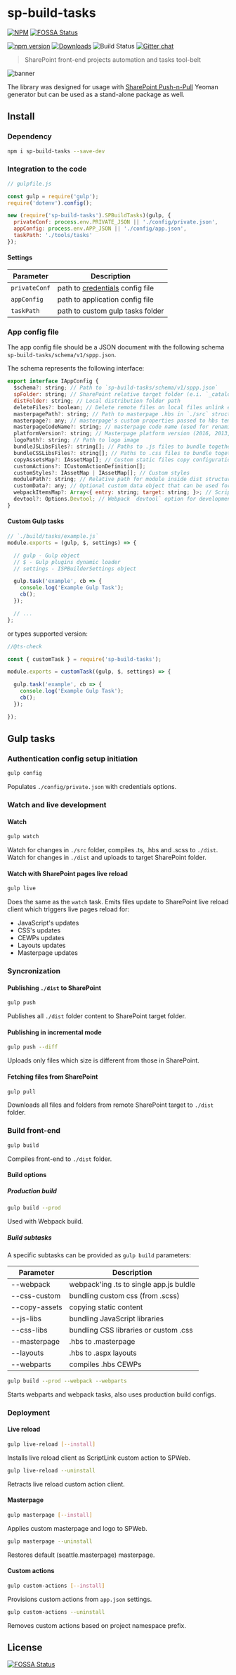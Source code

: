 # sp-build-tasks

[![NPM](https://nodei.co/npm/sp-build-tasks.png?mini=true&downloads=true&downloadRank=true&stars=true)](https://nodei.co/npm/sp-build-tasks/)
[![FOSSA Status](https://app.fossa.io/api/projects/git%2Bgithub.com%2Fkoltyakov%2Fsp-build-tasks.svg?type=shield)](https://app.fossa.io/projects/git%2Bgithub.com%2Fkoltyakov%2Fsp-build-tasks?ref=badge_shield)

[![npm version](https://badge.fury.io/js/sp-build-tasks.svg)](https://badge.fury.io/js/sp-build-tasks)
[![Downloads](https://img.shields.io/npm/dm/sp-build-tasks.svg)](https://www.npmjs.com/package/sp-build-tasks)
![Build Status](https://koltyakov.visualstudio.com/SPNode/_apis/build/status/sp-build-tasks?branchName=master)
[![Gitter chat](https://badges.gitter.im/gitterHQ/gitter.png)](https://gitter.im/sharepoint-node/Lobby)

> SharePoint front-end projects automation and tasks tool-belt

![banner](https://raw.githubusercontent.com/koltyakov/sp-build-tasks/master/docs/sp-build-tasks.png)

The library was designed for usage with [SharePoint Push-n-Pull](https://github.com/koltyakov/generator-sppp) Yeoman generator but can be used as a stand-alone package as well.

## Install

### Dependency

```bash
npm i sp-build-tasks --save-dev
```

### Integration to the code

```javascript
// gulpfile.js

const gulp = require('gulp');
require('dotenv').config();

new (require('sp-build-tasks').SPBuildTasks)(gulp, {
  privateConf: process.env.PRIVATE_JSON || './config/private.json',
  appConfig: process.env.APP_JSON || './config/app.json',
  taskPath: './tools/tasks'
});
```

#### Settings

Parameter | Description
----------|------------
`privateConf` | path to [credentials](https://github.com/koltyakov/node-sp-auth-config) config file
`appConfig` | path to application config file
`taskPath` | path to custom gulp tasks folder

### App config file

The app config file should be a JSON document with the following schema `sp-build-tasks/schema/v1/sppp.json`.

The schema represents the following interface:

```javascript
export interface IAppConfig {
  $schema?: string; // Path to `sp-build-tasks/schema/v1/sppp.json`
  spFolder: string; // SharePoint relative target folder (e.i. `_catalogs/masterpage/contoso`)
  distFolder: string; // Local distribution folder path
  deleteFiles?: boolean; // Delete remote files on local files unlink event
  masterpagePath?: string; // Path to masterpage .hbs in `./src` structure
  masterpage?: any; // masterpage's custom properties passed to hbs template
  masterpageCodeName?: string; // masterpage code name (used for renaming output file)
  platformVersion?: string; // Masterpage platform version (2016, 2013, etc.)
  logoPath?: string; // Path to logo image
  bundleJSLibsFiles?: string[]; // Paths to .js files to bundle together in a single vendor.js
  bundleCSSLibsFiles?: string[]; // Paths to .css files to bundle together in a single vendor.css
  copyAssetsMap?: IAssetMap[]; // Custom static files copy configuration
  customActions?: ICustomActionDefinition[];
  customStyles?: IAssetMap | IAssetMap[]; // Custom styles
  modulePath?: string; // Relative path for module inside dist structure, e.g. `modules/my-module`
  customData?: any; // Optional custom data object that can be used for feeding data to templates
  webpackItemsMap?: Array<{ entry: string; target: string; }>; // Scripts build configuration. Array or entry/target script pairs.
  devtool?: Options.Devtool; // Webpack `devtool` option for development mode, i.e. `eval`
}
```

#### Custom Gulp tasks

```javascript
// `./build/tasks/example.js`
module.exports = (gulp, $, settings) => {

  // gulp - Gulp object
  // $ - Gulp plugins dynamic loader
  // settings - ISPBuilderSettings object

  gulp.task('example', cb => {
    console.log('Example Gulp Task');
    cb();
  });

  // ...
};
```

or types supported version:

```javascript
//@ts-check

const { customTask } = require('sp-build-tasks');

module.exports = customTask((gulp, $, settings) => {

  gulp.task('example', cb => {
    console.log('Example Gulp Task');
    cb();
  });

});
```

## Gulp tasks

### Authentication config setup initiation

```bash
gulp config
```

Populates `./config/private.json` with credentials options.

### Watch and live development

#### Watch

```bash
gulp watch
```

Watch for changes in `./src` folder, compiles .ts, .hbs and .scss to `./dist`.
Watch for changes in `./dist` and uploads to target SharePoint folder.

#### Watch with SharePoint pages live reload

```bash
gulp live
```

Does the same as the `watch` task.
Emits files update to SharePoint live reload client which triggers live pages reload for:

- JavaScript's updates
- CSS's updates
- CEWPs updates
- Layouts updates
- Masterpage updates

### Syncronization

#### Publishing `./dist` to SharePoint

```bash
gulp push
```

Publishes all `./dist` folder content to SharePoint target folder.

#### Publishing in incremental mode

```bash
gulp push --diff
```

Uploads only files which size is different from those in SharePoint.

#### Fetching files from SharePoint

```bash
gulp pull
```

Downloads all files and folders from remote SharePoint target to `./dist` folder.

### Build front-end

```bash
gulp build
```

Compiles front-end to `./dist` folder.

#### Build options

##### Production build

```bash
gulp build --prod
```

Used with Webpack build.

##### Build subtasks

A specific subtasks can be provided as `gulp build` parameters:

Parameter | Description
----------|------------
--webpack | webpack'ing .ts to single app.js buldle
--css-custom | bundling custom css (from .scss)
--copy-assets | copying static content
--js-libs | bundling JavaScript libraries
--css-libs | bundling CSS libraries or custom .css
--masterpage | .hbs to .masterpage
--layouts | .hbs to .aspx layouts
--webparts | compiles .hbs CEWPs

```bash
gulp build --prod --webpack --webparts
```

Starts webparts and webpack tasks, also uses production build configs.

### Deployment

#### Live reload

```bash
gulp live-reload [--install]
```

Installs live reload client as ScriptLink custom action to SPWeb.

```bash
gulp live-reload --uninstall
```

Retracts live reload custom action client.

#### Masterpage

```bash
gulp masterpage [--install]
```

Applies custom masterpage and logo to SPWeb.

```bash
gulp masterpage --uninstall
```

Restores default (seattle.masterpage) masterpage.

#### Custom actions

```bash
gulp custom-actions [--install]
```

Provisions custom actions from `app.json` settings.

```bash
gulp custom-actions --uninstall
```

Removes custom actions based on project namespace prefix.


## License
[![FOSSA Status](https://app.fossa.io/api/projects/git%2Bgithub.com%2Fkoltyakov%2Fsp-build-tasks.svg?type=large)](https://app.fossa.io/projects/git%2Bgithub.com%2Fkoltyakov%2Fsp-build-tasks?ref=badge_large)